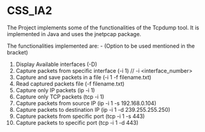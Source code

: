 # CSS_IA2

The Project implements some of the functionalities of the Tcpdump tool.
It is implemented in Java and uses the jnetpcap package.

The functionalities implemented are: - (Option to be used mentioned in the bracket)

1. Display Available interfaces (-D)
2. Capture packets from specific interface (-i 1)     // -i <interface_number>
3. Capture and save packets in a file (-i 1 -f filename.txt)
4. Read captured packets file (-f filename.txt)
5. Capture only IP packets (ip -i 1)
6. Capture only TCP packets (tcp -i 1)
7. Capture packets from source IP (ip -i 1 -s 192.168.0.104)
8. Capture packets to destination IP (ip -i 1 -d 239.255.255.250)
9. Capture packets from specific port (tcp -i 1 -s 443)
10. Capture packets to specific port (tcp -i 1 -d 443)